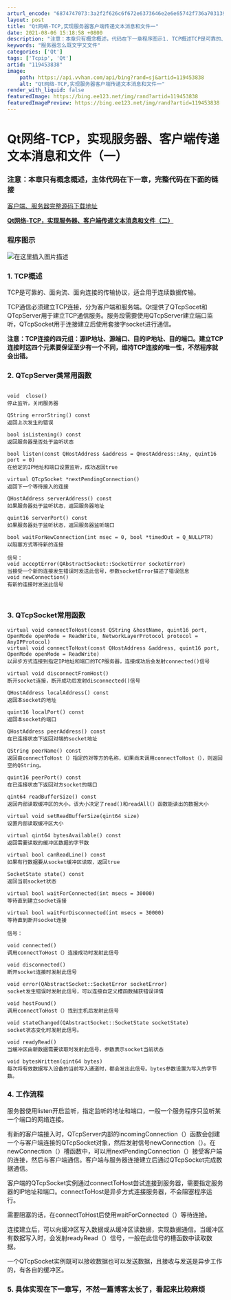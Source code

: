 ```yaml
---
arturl_encode: "6874747073:3a2f2f626c6f672e6373646e2e6e65742f736a70313939322f:61727469636c652f64657461696c732f313139343533383338"
layout: post
title: "Qt网络-TCP,实现服务器客户端传递文本消息和文件一"
date: 2021-08-06 15:18:58 +0800
description: "注意：本章只有概念概述，代码在下一章程序图示1. TCP概述TCP是可靠的、面向流、面向连接的传输协"
keywords: "服务器怎么既文字又文件"
categories: ['Qt']
tags: ['Tcpip', 'Qt']
artid: "119453838"
image:
    path: https://api.vvhan.com/api/bing?rand=sj&artid=119453838
    alt: "Qt网络-TCP,实现服务器客户端传递文本消息和文件一"
render_with_liquid: false
featuredImage: https://bing.ee123.net/img/rand?artid=119453838
featuredImagePreview: https://bing.ee123.net/img/rand?artid=119453838
---
```


# Qt网络-TCP，实现服务器、客户端传递文本消息和文件（一）

### 注意：本章只有概念概述，主体代码在下一章，完整代码在下面的链接

[客户端、服务器完整源码下载地址](https://download.csdn.net/download/sjp1992/84784721)

**[Qt网络-TCP，实现服务器、客户端传递文本消息和文件（二）](https://blog.csdn.net/sjp1992/article/details/119455910)**

### 程序图示

![在这里插入图片描述](https://i-blog.csdnimg.cn/blog_migrate/157788771bd293e3c287513ed3e69e0a.gif#pic_center)

### 1. TCP概述

TCP是可靠的、面向流、面向连接的传输协议，适合用于连续数据传输。
  
TCP通信必须建立TCP连接，分为客户端和服务端。Qt提供了QTcpSocet和QTcpServer用于建立TCP通信服务。服务段需要使用QTcpServer建立端口监听，QTcpSocket用于连接建立后使用套接字socket进行通信。
  
**注意：TCP连接的四元组：源IP地址、源端口、目的IP地址、目的端口。建立TCP连接时这四个元素要保证至少有一个不同，维持TCP连接的唯一性，不然程序就会出错。**

### 2. QTcpServer类常用函数

```

void  close()
停止监听，关闭服务器

QString errorString() const
返回上次发生的错误

bool isListening() const
返回服务器是否处于监听状态

bool listen(const QHostAddress &address = QHostAddress::Any, quint16 port = 0)
在给定的IP地址和端口设置监听，成功返回true

virtual QTcpSocket *nextPendingConnection()
返回下一个等待接入的连接

QHostAddress serverAddress() const
如果服务器处于监听状态，返回服务器地址

quint16 serverPort() const
如果服务器处于监听状态，返回服务器监听端口

bool waitForNewConnection(int msec = 0, bool *timedOut = Q_NULLPTR)
以阻塞方式等待新的连接

信号：
void acceptError(QAbstractSocket::SocketError socketError)
当接受一个新的连接发生错误时发送此信号，参数socketError描述了错误信息
void newConnection()
有新的连接时发送此信号



```

### 3. QTcpSocket常用函数

```
virtual void connectToHost(const QString &hostName, quint16 port, OpenMode openMode = ReadWrite, NetworkLayerProtocol protocol = AnyIPProtocol)
virtual void connectToHost(const QHostAddress &address, quint16 port, OpenMode openMode = ReadWrite)
以异步方式连接到指定IP地址和端口的TCP服务器，连接成功后会发射connected()信号

virtual void disconnectFromHost()
断开socket连接，断开成功后发射disconnected()信号

QHostAddress localAddress() const
返回本socket的地址

quint16 localPort() const
返回本socket的端口

QHostAddress peerAddress() const
在已连接状态下返回对端的socket地址

QString peerName() const
返回由connectToHost（）指定的对等方的名称，如果尚未调用connectToHost（），则返回空的QString。

quint16 peerPort() const
在已连接状态下返回对方socket的端口

qint64 readBufferSize() const
返回内部读取缓冲区的大小，该大小决定了read()和readAll(）函数能读出的数据大小

virtual void setReadBufferSize(qint64 size)
设置内部读取缓冲区大小

virtual qint64 bytesAvailable() const
返回需要读取的缓冲区数据的字节数

virtual bool canReadLine() const
如果有行数据要从socket缓冲区读取，返回true

SocketState state() const
返回当前socket状态

virtual bool waitForConnected(int msecs = 30000)
等待直到建立socket连接

virtual bool waitForDisconnected(int msecs = 30000)
等待直到断开socket连接

信号：

void connected()
调用connectToHost（）连接成功时发射此信号

void disconnected()
断开socket连接时发射此信号

void error(QAbstractSocket::SocketError socketError)
socket发生错误时发射此信号，可以连接自定义槽函数捕获错误详情

void hostFound()
调用connectToHost（）找到主机后发射此信号

void stateChanged(QAbstractSocket::SocketState socketState)
socket状态变化时发射此信号。

void readyRead()
当缓冲区由新数据需要读取时发射此信号，参数表示socket当前状态

void bytesWritten(qint64 bytes)
每次将有效数据写入设备的当前写入通道时，都会发出此信号。bytes参数设置为写入的字节数。

```

### 4. 工作流程

服务器使用listen开启监听，指定监听的地址和端口，一般一个服务程序只监听某一个端口的网络连接。
  
有新的客户端接入时，QTcpServer内部的incomingConnection（）函数会创建一个与客户端连接的QTcpSocket对象，然后发射信号newConnection（）。在newConnection（）槽函数中，可以用nextPendingConnection（）接受客户端的连接，然后与客户端通信。客户端与服务器连接建立后通过QTcpSocket完成数据通信。
  
客户端的QTcpSocket实例通过connectToHost尝试连接到服务器，需要指定服务器的IP地址和端口。connectToHost是异步方式连接服务器，不会阻塞程序运行。
  
需要阻塞的话，在connectToHost后使用waitForConnected（）等待连接。
  
连接建立后，可以向缓冲区写入数据或从缓冲区读数据，实现数据通信。当缓冲区有数据写入时，会发射readyRead（）信号，一般在此信号的槽函数中读取数据。
  
一个QTcpSocket实例既可以接收数据也可以发送数据，且接收与发送是异步工作的，有各自的缓冲区。

### 5. 具体实现在下一章写，不然一篇博客太长了，看起来比较麻烦